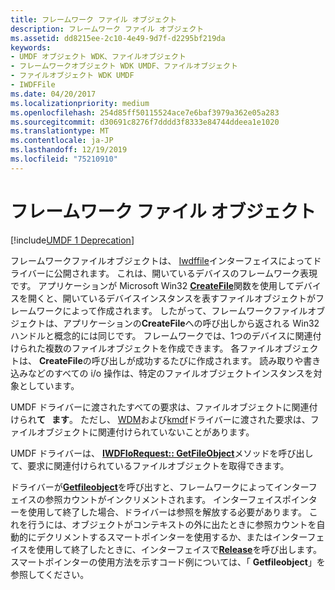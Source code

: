 ```yaml
---
title: フレームワーク ファイル オブジェクト
description: フレームワーク ファイル オブジェクト
ms.assetid: dd8215ee-2c10-4e49-9d7f-d2295bf219da
keywords:
- UMDF オブジェクト WDK、ファイルオブジェクト
- フレームワークオブジェクト WDK UMDF、ファイルオブジェクト
- ファイルオブジェクト WDK UMDF
- IWDFFile
ms.date: 04/20/2017
ms.localizationpriority: medium
ms.openlocfilehash: 254d85ff50115524ace7e6baf3979a362e05a283
ms.sourcegitcommit: d30691c8276f7dddd3f8333e84744ddeea1e1020
ms.translationtype: MT
ms.contentlocale: ja-JP
ms.lasthandoff: 12/19/2019
ms.locfileid: "75210910"
---
```

# <a name="framework-file-object"></a>フレームワーク ファイル オブジェクト


[!include[UMDF 1 Deprecation](../includes/umdf-1-deprecation.md)]

フレームワークファイルオブジェクトは、 [Iwdffile](https://docs.microsoft.com/windows-hardware/drivers/ddi/wudfddi/nn-wudfddi-iwdffile)インターフェイスによってドライバーに公開されます。 これは、開いているデバイスのフレームワーク表現です。 アプリケーションが Microsoft Win32 [**CreateFile**](https://docs.microsoft.com/windows/desktop/api/fileapi/nf-fileapi-createfilea)関数を使用してデバイスを開くと、開いているデバイスインスタンスを表すファイルオブジェクトがフレームワークによって作成されます。 したがって、フレームワークファイルオブジェクトは、アプリケーションの**CreateFile**への呼び出しから返される Win32 ハンドルと概念的には同じです。 フレームワークでは、1つのデバイスに関連付けられた複数のファイルオブジェクトを作成できます。 各ファイルオブジェクトは、 **CreateFile**の呼び出しが成功するたびに作成されます。 読み取りや書き込みなどのすべての i/o 操作は、特定のファイルオブジェクトインスタンスを対象としています。

UMDF ドライバーに渡されたすべての要求は、ファイルオブジェクトに関連付けられ**て   ます**。 ただし、 [WDM](https://docs.microsoft.com/windows-hardware/drivers/kernel/windows-driver-model)および[kmdf](https://docs.microsoft.com/windows-hardware/drivers/wdf/what-s-new-for-wdf-drivers)ドライバーに渡された要求は、ファイルオブジェクトに関連付けられていないことがあります。

 

UMDF ドライバーは、 [**IWDFIoRequest:: GetFileObject**](https://docs.microsoft.com/windows-hardware/drivers/ddi/wudfddi/nf-wudfddi-iwdfiorequest-getfileobject)メソッドを呼び出して、要求に関連付けられているファイルオブジェクトを取得できます。

ドライバーが[**Getfileobject**](https://docs.microsoft.com/windows-hardware/drivers/ddi/wudfddi/nf-wudfddi-iwdfiorequest-getfileobject)を呼び出すと、フレームワークによってインターフェイスの参照カウントがインクリメントされます。 インターフェイスポインターを使用して終了した場合、ドライバーは参照を解放する必要があります。 これを行うには、オブジェクトがコンテキストの外に出たときに参照カウントを自動的にデクリメントするスマートポインターを使用するか、またはインターフェイスを使用して終了したときに、インターフェイスで[**Release**](https://docs.microsoft.com/windows/desktop/api/unknwn/nf-unknwn-iunknown-release)を呼び出します。 スマートポインターの使用方法を示すコード例については、「 **Getfileobject**」を参照してください。

 

 





